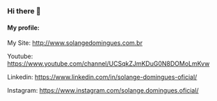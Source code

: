 ### Hi there 👋

#### My profile: 

My Site: http://www.solangedomingues.com.br 

Youtube: https://www.youtube.com/channel/UCSqkZJmKDuG0N8DOMoLmKvw

Linkedin: https://www.linkedin.com/in/solange-domingues-oficial/

Instagram: https://www.instagram.com/solange.domingues.oficial/


<!--
**soldomingues/soldomingues** is a ✨ _special_ ✨ repository because its `README.md` (this file) appears on your GitHub profile.

Here are some ideas to get you started:

- 🔭 I’m currently working on ...
- 🌱 I’m currently learning ...
- 👯 I’m looking to collaborate on ...
- 🤔 I’m looking for help with ...
- 💬 Ask me about ...
- 📫 How to reach me: ...
- 😄 Pronouns: ...
- ⚡ Fun fact: ...
-->
